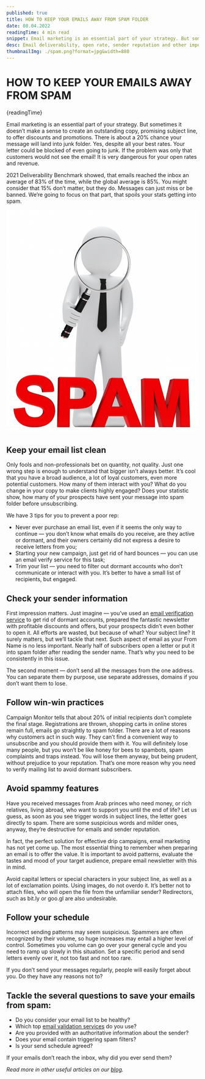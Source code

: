 ```yaml
---
published: true
title: HOW TO KEEP YOUR EMAILS AWAY FROM SPAM FOLDER
date: 08.04.2022
readingTime: 4 min read
snippet: Email marketing is an essential part of your strategy. But sometimes it doesn’t make a sense to create an outstanding copy, promising subject line, to offer discounts and promotions. There is about a 20% chance your message will land into junk folder. Yes, despite all your best rates. Your letter could be blocked of even going to junk. If the problem was only that customers would not see the email! It is very dangerous for your open rates and revenue.
desc: Email deliverability, open rate, sender reputation and other important things. We focus on what spoils your mailing statistics by getting into spam.
thumbnailImg: ./spam.png?format=jpg&width=880
---
```


# HOW TO KEEP YOUR EMAILS AWAY FROM SPAM

{readingTime}

Email marketing is an essential part of your strategy. But sometimes it doesn’t make a sense to create an outstanding copy, promising subject line, to offer discounts and promotions. There is about a 20% chance your message will land into junk folder. Yes, despite all your best rates. Your letter could be blocked of even going to junk. If the problem was only that customers would not see the email! It is very dangerous for your open rates and revenue.

2021 Deliverability Benchmark showed, that emails reached the inbox an average of 83% of the time, while the global average is 85%. You might consider that 15% don’t matter, but they do. Messages can just miss or be banned. We’re going to focus on that part, that spoils your stats getting into spam.

![spam](./spam.png?format=webp;jpg;png;avif&srcset&width=880)

## Keep your email list clean

Only fools and non-professionals bet on quantity, not quality. Just one wrong step is enough to understand that bigger isn’t always better. It’s cool that you have a broad audience, a lot of loyal customers, even more potential customers. How many of them interact with you? What do you change in your copy to make clients highly engaged? Does your statistic show, how many of your prospects have sent your message into spam folder before unsubscribing.

We have 3 tips for you to prevent a poor rep:

- Never ever purchase an email list, even if it seems the only way to continue — you don’t know what emails do you receive, are they active or dormant, and their owners certainly did not express a desire to receive letters from you;
- Starting your new campaign, just get rid of hard bounces — you can use an email verify service for this task;
- Trim your list — you need to filter out dormant accounts who don’t communicate or interact with you. It’s better to have a small list of recipients, but engaged.

## Check your sender information

First impression matters. Just imagine — you’ve used an [email verification service](https://mailcheck.co/) to get rid of dormant accounts, prepared the fantastic newsletter with profitable discounts and offers, but your prospects didn’t even bother to open it. All efforts are wasted, but because of what? Your subject line? It surely matters, but we’ll tackle that next. Such aspect of email as your From Name is no less important. Nearly half of subscribers open a letter or put it into spam folder after reading the sender name. That’s why you need to be consistently in this issue.

The second moment — don’t send all the messages from the one address. You can separate them by purpose, use separate addresses, domains if you don’t want them to lose.

## Follow win-win practices

Campaign Monitor tells that about 20% of initial recipients don’t complete the final stage. Registrations are thrown, shopping carts in online stores remain full, emails go straightly to spam folder. There are a lot of reasons why customers act in such way. They can’t find a convenient way to unsubscribe and you should provide them with it. You will definitely lose many people, but you won’t be like honey for bees to spambots, spam complaints and traps instead. You will lose them anyway, but being prudent, without prejudice to your reputation. That’s one more reason why you need to verify mailing list to avoid dormant subscribers.

## Avoid spammy features

Have you received messages from Arab princes who need money, or rich relatives, living abroad, who want to support you until the end of life? Let us guess, as soon as you see trigger words in subject lines, the letter goes directly to spam. There are some suspicious words and milder ones, anyway, they’re destructive for emails and sender reputation.

In fact, the perfect solution for effective drip campaigns, email marketing has not yet come up. The most essential thing to remember when preparing an email is to offer the value. It is important to avoid patterns, evaluate the tastes and mood of your target audience, prepare email newsletter with this in mind.

Avoid capital letters or special characters in your subject line, as well as a lot of exclamation points. Using images, do not overdo it. It’s better not to attach files, who will open the file from the unfamiliar sender? Redirectors, such as bit.ly or goo.gl are also undesirable.

## Follow your schedule

Incorrect sending patterns may seem suspicious. Spammers are often recognized by their volume, so huge increases may entail a higher level of control. Sometimes you volume can go over your general cycle and you need to ramp up slowly in this situation. Set a specific period and send letters evenly over it, not too fast and not too rare.

If you don’t send your messages regularly, people will easily forget about you. Do they have any reasons not to?

## Tackle the several questions to save your emails from spam:

- Do you consider your email list to be healthy?
- Which top [email validation services](https://mailcheck.co/) do you use?
- Are you provided with an authoritative information about the sender?
- Does your email contain triggering spam filters?
- Is your send schedule agreed?

If your emails don’t reach the inbox, why did you ever send them?

*Read more in other useful articles on our [blog](/blog).*
